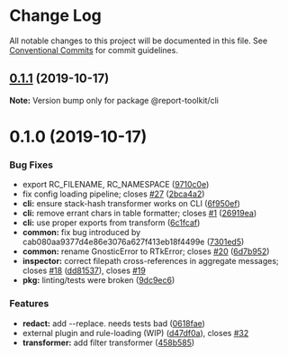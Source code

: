 # Change Log

All notable changes to this project will be documented in this file.
See [Conventional Commits](https://conventionalcommits.org) for commit guidelines.

## [0.1.1](https://github.com/ibm/report-toolkit/compare/v0.1.0...v0.1.1) (2019-10-17)

**Note:** Version bump only for package @report-toolkit/cli

# 0.1.0 (2019-10-17)

### Bug Fixes

- export RC_FILENAME, RC_NAMESPACE ([9710c0e](https://github.com/ibm/report-toolkit/commit/9710c0e923b1c29ad8ca052307abc40650c214ca))
- fix config loading pipeline; closes [#27](https://github.com/ibm/report-toolkit/issues/27) ([2bca4a2](https://github.com/ibm/report-toolkit/commit/2bca4a21eef9d2343bee1c7eb3e28ddc7f44603a))
- **cli:** ensure stack-hash transformer works on CLI ([6f950ef](https://github.com/ibm/report-toolkit/commit/6f950efed160e67b32a01e77f9dc529b0739e656))
- **cli:** remove errant chars in table formatter; closes [#1](https://github.com/ibm/report-toolkit/issues/1) ([26919ea](https://github.com/ibm/report-toolkit/commit/26919ea9d289b1b55af114a58b64fb174563ba1a))
- **cli:** use proper exports from transform ([6c1fcaf](https://github.com/ibm/report-toolkit/commit/6c1fcafd90c1def74f38d586671f7bc13793d5b6))
- **common:** fix bug introduced by cab080aa9377d4e86e3076a627f413eb18f4499e ([7301ed5](https://github.com/ibm/report-toolkit/commit/7301ed58a22a9ebe2053a3b911ba82526dccc29a))
- **common:** rename GnosticError to RTkError; closes [#20](https://github.com/ibm/report-toolkit/issues/20) ([6d7b952](https://github.com/ibm/report-toolkit/commit/6d7b95292aece55bd6cc4ace4e0a34f167db6d47))
- **inspector:** correct filepath cross-references in aggregate messages; closes [#18](https://github.com/ibm/report-toolkit/issues/18) ([dd81537](https://github.com/ibm/report-toolkit/commit/dd815375b2b4b7062039401caed4f124249fbcb5)), closes [#19](https://github.com/ibm/report-toolkit/issues/19)
- **pkg:** linting/tests were broken ([9dc9ec6](https://github.com/ibm/report-toolkit/commit/9dc9ec662f4c688cf4eb7fb53839a3267f037539))

### Features

- **redact:** add --replace. needs tests bad ([0618fae](https://github.com/ibm/report-toolkit/commit/0618fae9bd2338ca9651315b91b4f70c7497bf9f))
- external plugin and rule-loading (WIP) ([d47df0a](https://github.com/ibm/report-toolkit/commit/d47df0a8dfef1419b5e019d74ec4019dca53e4ac)), closes [#32](https://github.com/ibm/report-toolkit/issues/32)
- **transformer:** add filter transformer ([458b585](https://github.com/ibm/report-toolkit/commit/458b5859cd065cd0859d0b89f49dcae7432c29ce))
